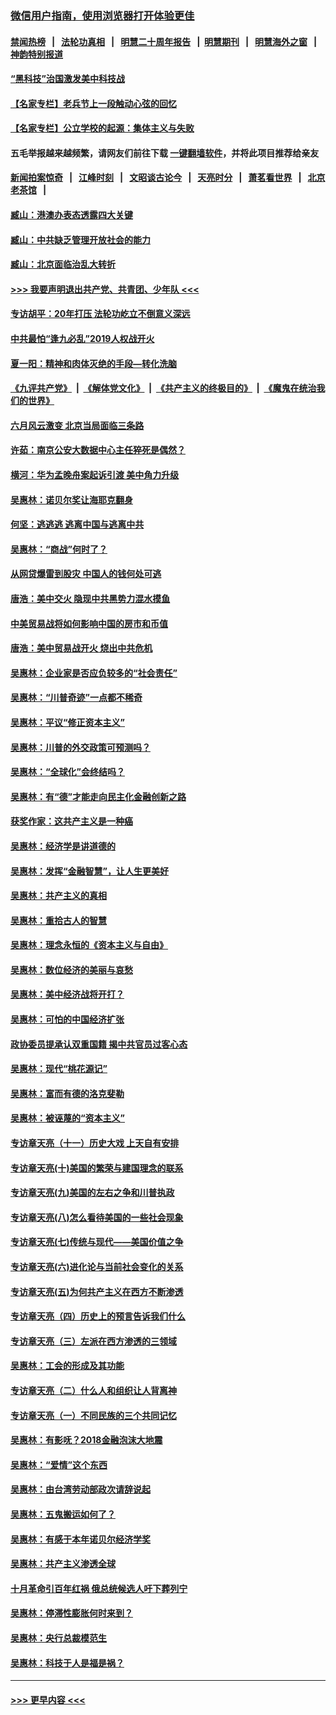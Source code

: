 ### [微信用户指南，使用浏览器打开体验更佳](https://github.com/gfw-breaker/banned-news1/blob/master/indexes/wechat-guide.md?t=0)
#### [禁闻热榜](热点新闻.md?t=0)  &nbsp;&nbsp;|&nbsp;&nbsp; [法轮功真相](https://github.com/gfw-breaker/truth/blob/master/README.md?t=0) &nbsp;&nbsp;|&nbsp;&nbsp; [明慧二十周年报告](https://github.com/gfw-breaker/mh-reports/blob/master/README.md?t=0) &nbsp;&nbsp;|&nbsp;&nbsp;[明慧期刊](https://github.com/gfw-breaker/mh-qikan) &nbsp;&nbsp;|&nbsp;&nbsp; [明慧海外之窗](https://github.com/gfw-breaker/mh-news/blob/master/README.md?t=0) &nbsp;&nbsp;|&nbsp;&nbsp; [神韵特别报道](https://github.com/gfw-breaker/mh-news/blob/master/shenyun.md?t=0)
#### [“黑科技”治国激发美中科技战](../pages/nsc423/n11638056.md?t=02051244) 
#### [【名家专栏】老兵节上一段触动心弦的回忆](../pages/nsc423/n11646016.md?t=02051244) 
#### [【名家专栏】公立学校的起源：集体主义与失败](../pages/nsc423/n11601833.md?t=02051244) 
#### 五毛举报越来越频繁，请网友们前往下载 [一键翻墙软件](https://github.com/gfw-breaker/ssr-accounts)，并将此项目推荐给亲友
#### [新闻拍案惊奇](https://github.com/gfw-breaker/banned-news1/blob/master/pages/link4.md) &nbsp;&nbsp;|&nbsp;&nbsp; [江峰时刻](https://github.com/gfw-breaker/banned-news1/blob/master/pages/link4.md) &nbsp;&nbsp;|&nbsp;&nbsp; [文昭谈古论今](https://github.com/gfw-breaker/banned-news1/blob/master/pages/link4.md) &nbsp;&nbsp;|&nbsp;&nbsp; [天亮时分](https://github.com/gfw-breaker/banned-news1/blob/master/pages/link4.md) &nbsp;&nbsp;|&nbsp;&nbsp; [萧茗看世界](https://github.com/gfw-breaker/banned-news1/blob/master/pages/link4.md) &nbsp;&nbsp;|&nbsp;&nbsp; [北京老茶馆](https://github.com/gfw-breaker/banned-news1/blob/master/pages/link4.md) &nbsp;&nbsp;|&nbsp;&nbsp; 
#### [臧山：港澳办表态透露四大关键](../pages/nsc423/n11421628.md?t=02051244) 
#### [臧山：中共缺乏管理开放社会的能力](../pages/nsc423/n11407457.md?t=02051244) 
#### [臧山：北京面临治乱大转折](../pages/nsc423/n11406895.md?t=02051244) 
#### [>>> 我要声明退出共产党、共青团、少年队 <<<](https://github.com/begood0513/goodnews/blob/master/quit/letter.md) 
#### [专访胡平：20年打压 法轮功屹立不倒意义深远](../pages/nsc423/n11398800.md?t=02051244) 
#### [中共最怕“逢九必乱”2019人权战开火](../pages/nsc423/n11385248.md?t=02051244) 
#### [夏一阳：精神和肉体灭绝的手段—转化洗脑](../pages/nsc423/n11368250.md?t=02051244) 
#### [《九评共产党》](https://github.com/begood0513/9ping.md/blob/master/README.md) &nbsp;|&nbsp; [《解体党文化》](../../../../jtdwh.md/blob/master/README.md)  &nbsp;|&nbsp; [《共产主义的终极目的》](../../../../gczydzjmd.md/blob/master/README.md) &nbsp;|&nbsp; [《魔鬼在统治我们的世界》](../../../../mgztzwmdsj.md/blob/master/README.md) 
#### [六月风云激变 北京当局面临三条路](../pages/nsc423/n11313668.md?t=02051244) 
#### [许茹：南京公安大数据中心主任猝死是偶然？](../pages/nsc423/n11064744.md?t=02051244) 
#### [横河：华为孟晚舟案起诉引渡 美中角力升级](../pages/nsc423/n11027230.md?t=02051244) 
#### [吴惠林：诺贝尔奖让海耶克翻身](../pages/nsc423/n10890049.md?t=02051244) 
#### [何坚：逃逃逃 逃离中国与逃离中共](../pages/nsc423/n10592891.md?t=02051244) 
#### [吴惠林：“商战”何时了？](../pages/nsc423/n10573558.md?t=02051244) 
#### [从网贷爆雷到股灾 中国人的钱何处可逃](../pages/nsc423/n10572800.md?t=02051244) 
#### [唐浩：美中交火 隐现中共黑势力混水摸鱼](../pages/nsc423/n10544040.md?t=02051244) 
#### [中美贸易战将如何影响中国的房市和币值](../pages/nsc423/n10543697.md?t=02051244) 
#### [唐浩：美中贸易战开火 烧出中共危机](../pages/nsc423/n10540126.md?t=02051244) 
#### [吴惠林：企业家是否应负较多的“社会责任”](../pages/nsc423/n10535022.md?t=02051244) 
#### [吴惠林：“川普奇迹”一点都不稀奇](../pages/nsc423/n10512808.md?t=02051244) 
#### [吴惠林：平议“修正资本主义”](../pages/nsc423/n10495724.md?t=02051244) 
#### [吴惠林：川普的外交政策可预测吗？](../pages/nsc423/n10462387.md?t=02051244) 
#### [吴惠林：“全球化”会终结吗？](../pages/nsc423/n10452838.md?t=02051244) 
#### [吴惠林：有“德”才能走向民主化金融创新之路](../pages/nsc423/n10432292.md?t=02051244) 
#### [获奖作家：这共产主义是一种癌](../pages/nsc423/n10431541.md?t=02051244) 
#### [吴惠林：经济学是讲道德的](../pages/nsc423/n10398014.md?t=02051244) 
#### [吴惠林：发挥“金融智慧”，让人生更美好](../pages/nsc423/n10375019.md?t=02051244) 
#### [吴惠林：共产主义的真相](../pages/nsc423/n10351394.md?t=02051244) 
#### [吴惠林：重拾古人的智慧](../pages/nsc423/n10337691.md?t=02051244) 
#### [吴惠林：理念永恒的《资本主义与自由》](../pages/nsc423/n10316274.md?t=02051244) 
#### [吴惠林：数位经济的美丽与哀愁](../pages/nsc423/n10292946.md?t=02051244) 
#### [吴惠林：美中经济战将开打？](../pages/nsc423/n10258825.md?t=02051244) 
#### [吴惠林：可怕的中国经济扩张](../pages/nsc423/n10219147.md?t=02051244) 
#### [政协委员提承认双重国籍 揭中共官员过客心态](../pages/nsc423/n10208809.md?t=02051244) 
#### [吴惠林：现代“桃花源记”](../pages/nsc423/n10185234.md?t=02051244) 
#### [吴惠林：富而有德的洛克斐勒](../pages/nsc423/n10142264.md?t=02051244) 
#### [吴惠林：被诬蔑的“资本主义”](../pages/nsc423/n10124816.md?t=02051244) 
#### [专访章天亮（十一）历史大戏 上天自有安排](../pages/nsc423/n10094905.md?t=02051244) 
#### [专访章天亮(十)美国的繁荣与建国理念的联系](../pages/nsc423/n10094899.md?t=02051244) 
#### [专访章天亮(九)美国的左右之争和川普执政](../pages/nsc423/n10094889.md?t=02051244) 
#### [专访章天亮(八)怎么看待美国的一些社会现象](../pages/nsc423/n10094857.md?t=02051244) 
#### [专访章天亮(七)传统与现代——美国价值之争](../pages/nsc423/n10093140.md?t=02051244) 
#### [专访章天亮(六)进化论与当前社会变化的关系](../pages/nsc423/n10092036.md?t=02051244) 
#### [专访章天亮(五)为何共产主义在西方不断渗透](../pages/nsc423/n10083620.md?t=02051244) 
#### [专访章天亮（四）历史上的预言告诉我们什么](../pages/nsc423/n10083606.md?t=02051244) 
#### [专访章天亮（三）左派在西方渗透的三领域](../pages/nsc423/n10081115.md?t=02051244) 
#### [吴惠林：工会的形成及其功能](../pages/nsc423/n10080633.md?t=02051244) 
#### [专访章天亮（二）什么人和组织让人背离神](../pages/nsc423/n10076637.md?t=02051244) 
#### [专访章天亮（一）不同民族的三个共同记忆](../pages/nsc423/n10074188.md?t=02051244) 
#### [吴惠林：有影呒？2018金融泡沫大地震](../pages/nsc423/n10040534.md?t=02051244) 
#### [吴惠林：“爱情”这个东西](../pages/nsc423/n10019423.md?t=02051244) 
#### [吴惠林：由台湾劳动部政次请辞说起](../pages/nsc423/n9979679.md?t=02051244) 
#### [吴惠林：五鬼搬运如何了？](../pages/nsc423/n9925338.md?t=02051244) 
#### [吴惠林：有感于本年诺贝尔经济学奖](../pages/nsc423/n9871883.md?t=02051244) 
#### [吴惠林：共产主义渗透全球](../pages/nsc423/n9812748.md?t=02051244) 
#### [十月革命引百年红祸 俄总统候选人吁下葬列宁](../pages/nsc423/n9810182.md?t=02051244) 
#### [吴惠林：停滞性膨胀何时来到？](../pages/nsc423/n9764136.md?t=02051244) 
#### [吴惠林：央行总裁模范生](../pages/nsc423/n9728134.md?t=02051244) 
#### [吴惠林：科技于人是福是祸？](../pages/nsc423/n9672982.md?t=02051244) 

----
#### [ >>> 更早内容 <<< ](../indexes/nsc423-earlier.md)
